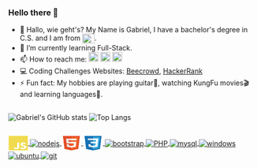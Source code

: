 ### Hello there 👋


- 👺 Hallo, wie geht's? My Name is Gabriel, I have a bachelor's degree in C.S. and I am from <img align="center" height="20" width="25" src="https://github.com/csmoore/country-flag-icons/blob/master/country-flags-4x3-png/br.png">.
- 🌱 I’m currently learning Full-Stack.
- 📫 How to reach me: <a href="mailto:gabriell.ribeiro@yahoo.com" target="_blank"><img src="https://www.nicepng.com/png/full/136-1368647_mailicon-transparent-background-white-email-png.png" target="_blank"  height ="20" width="20"></a> <a href="https://gahbr.github.io/Curriculum-vitae/" target="_blank"><img src="https://www.clipartmax.com/png/middle/316-3160442_cv-png-png-free-cv-icon.png" target="_blank"  height ="20" width="20"></a> <a href="https://www.linkedin.com/in/gabriellribeiro1/" target="_blank"><img src="https://cdn.jsdelivr.net/gh/devicons/devicon/icons/linkedin/linkedin-original.svg" target="_blank"  height ="20" width="20"></a> 
- 💻 Coding Challenges Websites: <a href="https://www.beecrowd.com.br/judge/pt/profile/596401" target="_blank" >Beecrowd</a>, <a href="https://www.hackerrank.com/Gahbr" target="_blank" >HackerRank</a>
- ⚡ Fun fact: My hobbies are playing guitar🎸, watching KungFu movies🎬 and learning languages📖.  


##
![Gabriel's GitHub stats](https://github-readme-stats.vercel.app/api?username=gahbr&show_icons=true&theme=dark) ![Top Langs](https://github-readme-stats.vercel.app/api/top-langs/?username=gahbr&theme=dark)


##
  <div>
<div style="display: inline_block">
  <a href= "#">
  <img align="center" alt="JS" height="30" width="40" src="https://raw.githubusercontent.com/devicons/devicon/master/icons/javascript/javascript-plain.svg">
  <img align="center" alt="nodejs" height="40" width="40" img src="https://cdn.jsdelivr.net/gh/devicons/devicon/icons/nodejs/nodejs-plain.svg" />  
  <img align="center" alt="HTML" height="30" width="40" src="https://raw.githubusercontent.com/devicons/devicon/master/icons/html5/html5-original.svg">
  <img align="center" alt="CSS" height="30" width="40" src="https://raw.githubusercontent.com/devicons/devicon/master/icons/css3/css3-original.svg">
  <img align="center" alt="bootstrap" height="40" width="40" img src= "https://cdn.jsdelivr.net/gh/devicons/devicon/icons/bootstrap/bootstrap-original.svg"/> 
  <img align="center" alt="PHP" height="40" width="40" img src="https://cdn.jsdelivr.net/gh/devicons/devicon/icons/php/php-plain.svg" />
  <img align="center" alt="mysql" height="40" width="40" img src="https://cdn.jsdelivr.net/gh/devicons/devicon/icons/mysql/mysql-original.svg" /> 
  <img align="center" alt="windows" height="40" width="40" img src="https://cdn.jsdelivr.net/gh/devicons/devicon/icons/windows8/windows8-original.svg" /> 
  <img align="center" alt="ubuntu" height="40" width="40" img src="https://cdn.jsdelivr.net/gh/devicons/devicon/icons/ubuntu/ubuntu-plain.svg" />
  <img align="center" alt="git" height="40" width="40" img src= "https://cdn.jsdelivr.net/gh/devicons/devicon/icons/git/git-original.svg" /> 
                                                                                                                                               
  </a>
</div>


